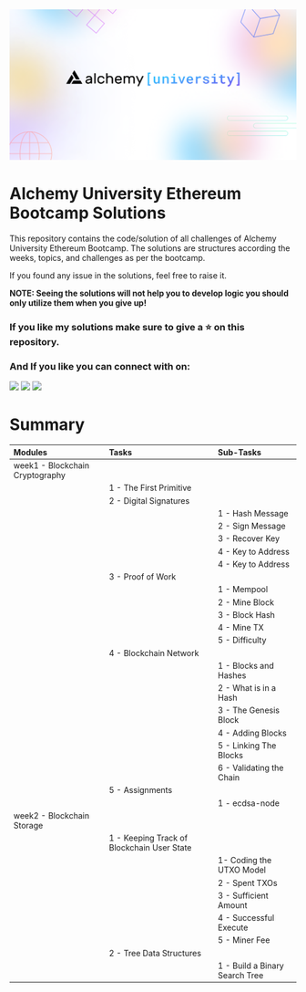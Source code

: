 <img src="./img/alchemy-university.png">

# Alchemy University Ethereum Bootcamp Solutions

This repository contains the code/solution of all challenges of Alchemy University Ethereum Bootcamp. The solutions are structures according the weeks, topics, and challenges as per the bootcamp.

If you found any issue in the solutions, feel free to raise it.

**NOTE: Seeing the solutions will not help you to develop logic you should only utilize them when you give up!**

### If you like my solutions make sure to give a ⭐️ on this repository.

### And If you like you can connect with on:

<p>
  <a href="https://www.linkedin.com/in/dkdaniz/"><img src="https://img.shields.io/badge/LinkedIn-0077B5?style=for-the-badge&logo=linkedin&logoColor=white"></a>
  <a href="https://twitter.com/dkdaniz"><img src="https://img.shields.io/badge/Twitter-1DA1F2?style=for-the-badge&logo=twitter&logoColor=white"></a>
  <a href="https://github.com/dkdaniz"><img src="https://img.shields.io/badge/GitHub-100000?style=for-the-badge&logo=github&logoColor=white"></a>
</p>

# Summary

| Modules                         | Tasks                                      | Sub-Tasks                      |
| :------------------------------ | :----------------------------------------- | :----------------------------- |
| week1 - Blockchain Cryptography |                                            |                                |
|                                 | 1 - The First Primitive                    |                                |
|                                 | 2 - Digital Signatures                     |                                |
|                                 |                                            | 1 - Hash Message               |
|                                 |                                            | 2 - Sign Message               |
|                                 |                                            | 3 - Recover Key                |
|                                 |                                            | 4 - Key to Address             |
|                                 |                                            | 4 - Key to Address             |
|                                 | 3 - Proof of Work                          |                                |
|                                 |                                            | 1 - Mempool                    |
|                                 |                                            | 2 - Mine Block                 |
|                                 |                                            | 3 - Block Hash                 |
|                                 |                                            | 4 - Mine TX                    |
|                                 |                                            | 5 - Difficulty                 |
|                                 | 4 - Blockchain Network                     |                                |
|                                 |                                            | 1 - Blocks and Hashes          |
|                                 |                                            | 2 - What is in a Hash          |
|                                 |                                            | 3 - The Genesis Block          |
|                                 |                                            | 4 - Adding Blocks              |
|                                 |                                            | 5 - Linking The Blocks         |
|                                 |                                            | 6 - Validating the Chain       |
|                                 | 5 - Assignments                            |                                |
|                                 |                                            | 1 - ecdsa-node                 |
| week2 - Blockchain Storage      |                                            |                                |
|                                 | 1 - Keeping Track of Blockchain User State |                                |
|                                 |                                            | 1- Coding the UTXO Model       |
|                                 |                                            | 2 - Spent TXOs                 |
|                                 |                                            | 3 - Sufficient Amount          |
|                                 |                                            | 4 - Successful Execute         |
|                                 |                                            | 5 - Miner Fee                  |
|                                 | 2 - Tree Data Structures                   |                                |
|                                 |                                            | 1 - Build a Binary Search Tree |
